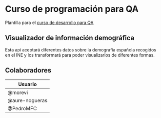 # Curso de programación para QA

Plantilla para el [curso de desarrollo para QA](https://jj.github.io/curso-tdd)

## Visualizador de información demográfica

Esta api aceptará diferentes datos sobre la demografía española recogidos en el INE y los transformará para poder visualizarlos de diferentes formas.

## Colaboradores

| Usuario |
|---------|
| @morevi  |
| @aure-nogueras  |
| @PedroMFC  |

